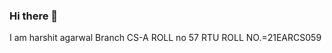 ### Hi there 👋
I am harshit agarwal
Branch CS-A
ROLL no 57
RTU ROLL NO.=21EARCS059

<!--
**Harshit1agarwal/Harshit1agarwal** is a ✨ _special_ ✨ repository because its `README.md` (this file) appears on your GitHub profile.
-->
